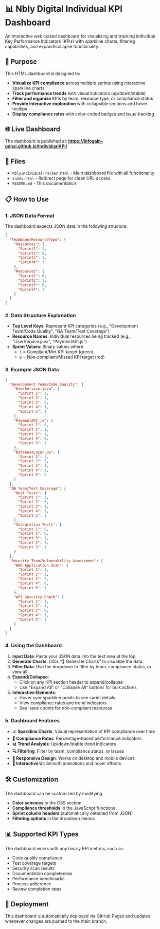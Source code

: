 # 📊 Nbly Digital Individual KPI Dashboard

An interactive web-based dashboard for visualizing and tracking individual Key Performance Indicators (KPIs) with sparkline charts, filtering capabilities, and expand/collapse functionality.

## 🎯 Purpose

This HTML dashboard is designed to:
- **Visualize KPI compliance** across multiple sprints using interactive sparkline charts
- **Track performance trends** with visual indicators (up/down/stable)
- **Filter and organize** KPIs by team, resource type, or compliance status
- **Provide interactive exploration** with collapsible sections and hover tooltips
- **Display compliance rates** with color-coded badges and issue tracking

## 🌐 Live Dashboard

The dashboard is published at: **https://infogain-genai.github.io/IndividualKPI/**

## 📁 Files

- `NblyIndividualTracker.html` - Main dashboard file with all functionality
- `index.html` - Redirect page for clean URL access
- `README.md` - This documentation

## 📋 How to Use

### 1. JSON Data Format

The dashboard expects JSON data in the following structure:

```json
{
  "TeamName/ResourceType": {
    "Resource1": {
      "Sprint1": 1,
      "Sprint2": 0,
      "Sprint3": 1,
      "Sprint4": 1
    },
    "Resource2": {
      "Sprint1": 0,
      "Sprint2": 1,
      "Sprint3": 0,
      "Sprint4": 1
    }
  }
}
```

### 2. Data Structure Explanation

- **Top Level Keys**: Represent KPI categories (e.g., "Development Team/Code Quality", "QA Team/Test Coverage")
- **Resource Names**: Individual resources being tracked (e.g., "UserService.java", "PaymentAPI.js")
- **Sprint Values**: Binary values where:
  - `1` = Compliant/Met KPI target (green)
  - `0` = Non-compliant/Missed KPI target (red)

### 3. Example JSON Data

```json
{
  "Development Team/Code Quality": {
    "UserService.java": {
      "Sprint 1": 1,
      "Sprint 2": 1,
      "Sprint 3": 0,
      "Sprint 4": 1,
      "Sprint 5": 1
    },
    "PaymentAPI.js": {
      "Sprint 1": 0,
      "Sprint 2": 1,
      "Sprint 3": 1,
      "Sprint 4": 0,
      "Sprint 5": 1
    },
    "DatabaseLayer.py": {
      "Sprint 1": 1,
      "Sprint 2": 1,
      "Sprint 3": 1,
      "Sprint 4": 1,
      "Sprint 5": 0
    }
  },
  "QA Team/Test Coverage": {
    "Unit Tests": {
      "Sprint 1": 1,
      "Sprint 2": 0,
      "Sprint 3": 1,
      "Sprint 4": 1,
      "Sprint 5": 1
    },
    "Integration Tests": {
      "Sprint 1": 0,
      "Sprint 2": 0,
      "Sprint 3": 1,
      "Sprint 4": 1,
      "Sprint 5": 1
    }
  },
  "Security Team/Vulnerability Assessment": {
    "Web Application Scan": {
      "Sprint 1": 1,
      "Sprint 2": 1,
      "Sprint 3": 1,
      "Sprint 4": 0,
      "Sprint 5": 1
    },
    "API Security Check": {
      "Sprint 1": 1,
      "Sprint 2": 1,
      "Sprint 3": 0,
      "Sprint 4": 1,
      "Sprint 5": 1
    }
  }
}
```

### 4. Using the Dashboard

1. **Input Data**: Paste your JSON data into the text area at the top
2. **Generate Charts**: Click "🔄 Generate Charts" to visualize the data
3. **Filter Data**: Use the dropdown to filter by team, compliance status, or view all
4. **Expand/Collapse**: 
   - Click on any KPI section header to expand/collapse
   - Use "Expand All" or "Collapse All" buttons for bulk actions
5. **Interactive Elements**:
   - Hover over sparkline points to see sprint details
   - View compliance rates and trend indicators
   - See issue counts for non-compliant resources

### 5. Dashboard Features

- **📈 Sparkline Charts**: Visual representation of KPI compliance over time
- **🎯 Compliance Rates**: Percentage-based performance indicators
- **📊 Trend Analysis**: Up/down/stable trend indicators
- **🔍 Filtering**: Filter by team, compliance status, or issues
- **📱 Responsive Design**: Works on desktop and mobile devices
- **🎨 Interactive UI**: Smooth animations and hover effects

## 🛠️ Customization

The dashboard can be customized by modifying:
- **Color schemes** in the CSS section
- **Compliance thresholds** in the JavaScript functions
- **Sprint column headers** (automatically detected from JSON)
- **Filtering options** in the dropdown menus

## 📊 Supported KPI Types

The dashboard works with any binary KPI metrics, such as:
- Code quality compliance
- Test coverage targets
- Security scan results
- Documentation completeness
- Performance benchmarks
- Process adherence
- Review completion rates

## 🚀 Deployment

This dashboard is automatically deployed via GitHub Pages and updates whenever changes are pushed to the main branch.
